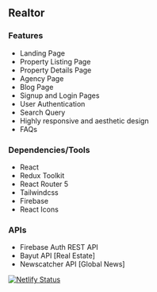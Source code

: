 

##  Realtor


### Features
* Landing Page
* Property Listing Page
* Property Details Page
* Agency Page
* Blog Page
* Signup and Login Pages
* User Authentication
* Search Query
* Highly responsive and aesthetic design
* FAQs

### Dependencies/Tools
* React
* Redux Toolkit
* React Router 5
* Tailwindcss
* Firebase
* React Icons

### APIs
* Firebase Auth REST API
* Bayut API  [Real Estate]
* Newscatcher API [Global News]





[![Netlify Status](https://api.netlify.com/api/v1/badges/8c2d58f9-aa02-4e52-99c5-9658f5946663/deploy-status)](https://app.netlify.com/sites/macho-realtor/deploys)
